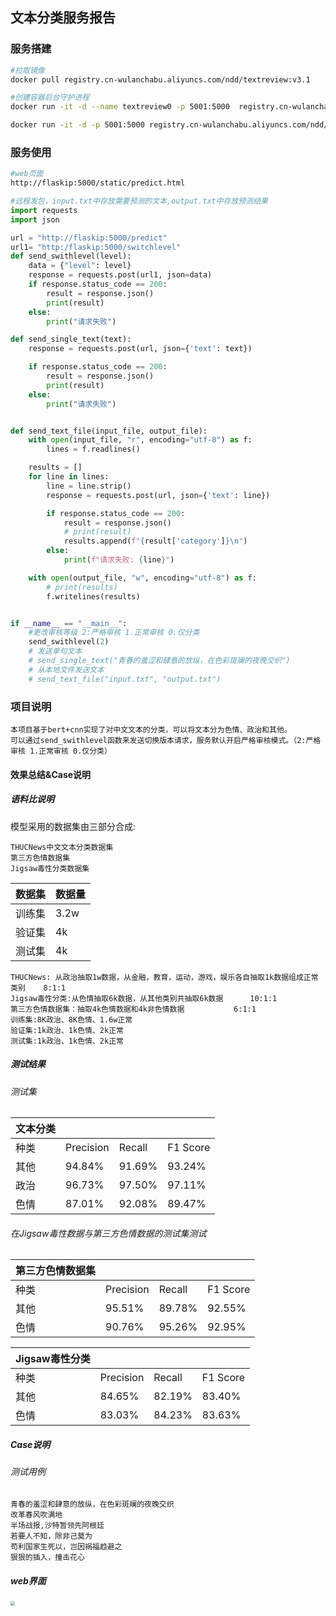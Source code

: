 ## 文本分类服务报告

### 服务搭建

```bash
#拉取镜像
docker pull registry.cn-wulanchabu.aliyuncs.com/ndd/textreview:v3.1

#创建容器后台守护进程
docker run -it -d --name textreview0 -p 5001:5000  registry.cn-wulanchabu.aliyuncs.com/ndd/textreview:v3.1

docker run -it -d -p 5001:5000 registry.cn-wulanchabu.aliyuncs.com/ndd/textreview:v3.1
```

### 服务使用

```bash
#web页面
http://flaskip:5000/static/predict.html
```

```python
#远程发包，input.txt中存放需要预测的文本,output.txt中存放预测结果
import requests
import json

url = "http://flaskip:5000/predict"
url1= "http:/flaskip:5000/switchlevel"
def send_swithlevel(level):
    data = {"level": level}
    response = requests.post(url1, json=data)
    if response.status_code == 200:
        result = response.json()
        print(result)
    else:
        print("请求失败")

def send_single_text(text):
    response = requests.post(url, json={'text': text})

    if response.status_code == 200:
        result = response.json()
        print(result)
    else:
        print("请求失败")


def send_text_file(input_file, output_file):
    with open(input_file, "r", encoding="utf-8") as f:
        lines = f.readlines()

    results = []
    for line in lines:
        line = line.strip()
        response = requests.post(url, json={'text': line})

        if response.status_code == 200:
            result = response.json()
            # print(result)
            results.append(f"{result['category']}\n")
        else:
            print(f"请求失败: {line}")

    with open(output_file, "w", encoding="utf-8") as f:
        # print(results)
        f.writelines(results)


if __name__ == "__main__":
    #更改审核等级 2:严格审核 1.正常审核 0.仅分类
    send_swithlevel(2)
    # 发送单句文本
    # send_single_text("青春的羞涩和肆意的放纵，在色彩斑斓的夜晚交织")
    # 从本地文件发送文本
    # send_text_file("input.txt", "output.txt")
```

### 项目说明

```
本项目基于bert+cnn实现了对中文文本的分类，可以将文本分为色情、政治和其他。
可以通过send_swithlevel函数来发送切换版本请求，服务默认开启严格审核模式。（2:严格审核 1.正常审核 0.仅分类）
```

#### 效果总结&Case说明

##### 语料比说明

模型采用的数据集由三部分合成:

```
THUCNews中文文本分类数据集
第三方色情数据集 
Jigsaw毒性分类数据集
```

| 数据集 | 数据量 |
| ------ | ------ |
| 训练集 | 3.2w   |
| 验证集 | 4k     |
| 测试集 | 4k     |

```
THUCNews: 从政治抽取1w数据，从金融，教育，运动，游戏，娱乐各自抽取1k数据组成正常类别    8:1:1
Jigsaw毒性分类:从色情抽取6k数据，从其他类别共抽取6k数据      10:1:1
第三方色情数据集：抽取4k色情数据和4k非色情数据           6:1:1
训练集:8K政治、8K色情、1.6w正常
验证集:1k政治、1k色情、2k正常
测试集:1k政治、1k色情、2k正常
```

##### 测试结果

###### 测试集

| 文本分类 |           |        |          |
| -------- | --------- | ------ | -------- |
| 种类     | Precision | Recall | F1 Score |
| 其他     | 94.84%    | 91.69% | 93.24%   |
| 政治     | 96.73%    | 97.50% | 97.11%   |
| 色情     | 87.01%    | 92.08% | 89.47%   |

###### 在Jigsaw毒性数据与第三方色情数据的测试集测试

| 第三方色情数据集 |           |        |          |
| ---------------- | --------- | ------ | -------- |
| 种类             | Precision | Recall | F1 Score |
| 其他             | 95.51%    | 89.78% | 92.55%   |
| 色情             | 90.76%    | 95.26% | 92.95%   |

| Jigsaw毒性分类 |           |        |          |
| -------------- | --------- | ------ | -------- |
| 种类           | Precision | Recall | F1 Score |
| 其他           | 84.65%    | 82.19% | 83.40%   |
| 色情           | 83.03%    | 84.23% | 83.63%   |

##### Case说明

###### 测试用例

```
青春的羞涩和肆意的放纵，在色彩斑斓的夜晚交织
改革春风吹满地
半场战报,沙特暂领先阿根廷
若要人不知，除非己莫为
苟利国家生死以，岂因祸福趋避之
狠狠的插入，撞击花心
```

##### web界面

<img src=".\pictures\web.png" style="zoom: 45%;" />

